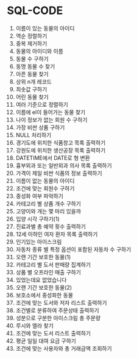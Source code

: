 # SQL-CODE

1. 이름이 있는 동물의 아이디
2. 역순 정렬하기
3. 중복 제거하기
4. 동물의 아이디와 이름
5. 동물 수 구하기
6. 동명 동물 수 찾기
7. 아픈 동물 찾기
8. 상위 n개 레코드
9. 최솟값 구하기
10. 어린 동물 찾기
11. 여러 기준으로 정렬하기
12. 이름에 el이 들어가는 동물 찾기
13. 나이 정보가 없는 회원 수 구하기
14. 가장 비싼 상품 구하기
15. NULL 처리하기
16. 경기도에 위치한 식품창고 목록 출력하기
17. 강원도에 위치한 생산공장 목록 출력하기
18. DATETIME에서 DATE로 형 변환
19. 흉부외과 또는 일반외과 의사 목록 출력하기
20. 가격이 제일 비싼 식품의 정보 출력하기
21. 이름이 없는 동물의 아이디
22. 조건에 맞는 회원수 구하기
23. 중성화 여부 파악하기
24. 카테고리 별 상품 개수 구하기
25. 고양이와 개는 몇 마리 있을까
26. 입양 시각 구하기(1)
27. 진료과별 총 예약 횟수 출력하기
28. 12세 이하인 여자 환자 목록 출력하기
29. 인기있는 아이스크림
30. 자동차 종류 별 특정 옵션이 포함된 자동차 수 구하기
31. 오랜 기간 보호한 동물(1)
32. 카테고리 별 도서 판매량 집계하기
33. 상품 별 오프라인 매출 구하기
34. 있었는데요 없었습니다
35. 오랜 기간 보호한 동물(2)
36. 보호소에서 중성화한 동물
37. 조건에 맞는 도서와 저자 리스트 출력하기
38. 조건별로 분류하여 주문상태 출력하기
39. 성분으로 구분한 아이스크림 총 주문량
40. 루시와 엘라 찾기
41. 조건에 맞는 도서 리스트 출력하기
42. 평균 일일 대여 요금 구하기
43. 조건에 맞는 사용자와 총 거래금액 조회하기
